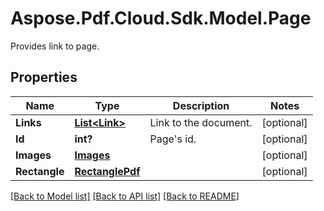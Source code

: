 ﻿# Aspose.Pdf.Cloud.Sdk.Model.Page
Provides link to page.

## Properties

Name | Type | Description | Notes
------------ | ------------- | ------------- | -------------
**Links** | [**List&lt;Link&gt;**](Link.md) | Link to the document. | [optional] 
**Id** | **int?** | Page&#39;s id. | [optional] 
**Images** | [**Images**](Images.md) |  | [optional] 
**Rectangle** | [**RectanglePdf**](RectanglePdf.md) |  | [optional] 

[[Back to Model list]](../README.md#documentation-for-models) [[Back to API list]](../README.md#documentation-for-api-endpoints) [[Back to README]](../README.md)

